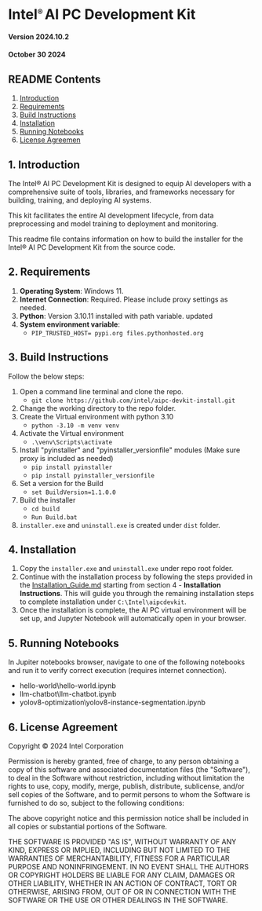 # Intel<span style="font-size: 20px;"><sup>® </sup></span> AI PC Development Kit
#### Version 2024.10.2
#### October 30 2024

## README Contents

1.  [Introduction](#1-introduction)
2.  [Requirements](#2-requirements)
3.  [Build Instructions](#3-build-instructions)
4.  [Installation](#4-installation)
5.  [Running Notebooks](#5-running-notebooks)
6.  [License Agreemen](#6-license-agreement)

## 1. Introduction

The Intel® AI PC Development Kit is designed to equip AI developers with a comprehensive suite of tools, libraries, and frameworks necessary for building, training, and deploying AI systems. 

This kit facilitates the entire AI development lifecycle, from data preprocessing and model training to deployment and monitoring. 

This readme file contains information on how to build the installer for the Intel® AI PC Development Kit from the source code. 

## 2. Requirements

1. **Operating System**: Windows 11.
2. **Internet Connection**: Required. Please include proxy settings as needed.
3. **Python**: Version 3.10.11 installed with path variable. updated
4. **System environment variable**:
    - `PIP_TRUSTED_HOST= pypi.org files.pythonhosted.org`

## 3. Build Instructions

Follow the below steps:
1. Open a command line terminal and clone the repo.
    - `git clone https://github.com/intel/aipc-devkit-install.git`
2. Change the working directory to the repo folder.
3. Create the Virtual environment with python 3.10
    - `python -3.10 -m venv venv`
4. Activate the Virtual environment
    - `.\venv\Scripts\activate`
5. Install "pyinstaller" and "pyinstaller_versionfile" modules (Make sure proxy is included as needed)
    - `pip install pyinstaller`
    - `pip install pyinstaller_versionfile`
6. Set a version for the Build
    - `set BuildVersion=1.1.0.0`
7. Build the installer
    - `cd build`
    - `Run Build.bat`
8. `installer.exe` and `uninstall.exe` is created under `dist` folder.

## 4. Installation

1. Copy the `installer.exe` and `uninstall.exe` under repo root folder.
2. Continue with the installation process by following the steps provided in the [Installation_Guide.md](Installation_Guide.md) starting from section 4 - **Installation Instructions**. This will guide you through the remaining installation steps to complete installation under `C:\Intel\aipcdevkit`. 
3. Once the installation is complete, the AI PC virtual environment will be set up, and Jupyter Notebook will automatically open in your browser.

## 5. Running Notebooks

In Jupiter notebooks browser, navigate to one of the following notebooks and run it to verify correct execution (requires internet connection).
- hello-world\hello-world.ipynb
- llm-chatbot\llm-chatbot.ipynb
- yolov8-optimization\yolov8-instance-segmentation.ipynb

## 6. License Agreement

Copyright © 2024 Intel Corporation

Permission is hereby granted, free of charge, to any person obtaining a copy of
this software and associated documentation files (the "Software"), to deal in the
Software without restriction, including without limitation the rights to use, copy,
modify, merge, publish, distribute, sublicense, and/or sell copies of the Software,
and to permit persons to whom the Software is furnished to do so, subject to the
following conditions:

The above copyright notice and this permission notice shall be included in all
copies or substantial portions of the Software.

THE SOFTWARE IS PROVIDED "AS IS", WITHOUT WARRANTY OF ANY
KIND, EXPRESS OR IMPLIED, INCLUDING BUT NOT LIMITED TO THE
WARRANTIES OF MERCHANTABILITY, FITNESS FOR A PARTICULAR
PURPOSE AND NONINFRINGEMENT. IN NO EVENT SHALL THE
AUTHORS OR COPYRIGHT HOLDERS BE LIABLE FOR ANY CLAIM,
DAMAGES OR OTHER LIABILITY, WHETHER IN AN ACTION OF
CONTRACT, TORT OR OTHERWISE, ARISING FROM, OUT OF OR IN
CONNECTION WITH THE SOFTWARE OR THE USE OR OTHER
DEALINGS IN THE SOFTWARE.
